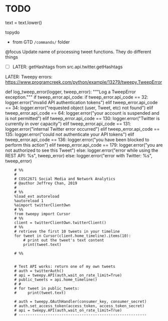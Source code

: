 # TODO

text = text.lower()

topydo
- from GTD
`/commands/` folder

@focus
Update name of processing tweet functions. They do different things

- [ ] LATER: getHashtags from src.api.twitter.getHashtags

LATER: Tweepy errors:
https://www.programcreek.com/python/example/13279/tweepy.TweepError


<!-- # search_term = 'chatbots'
# search_term = 'charity%20artificial%20intelligence'
# search_term = 'charity'
# search_term = '"charity"%20(machine%20OR%20learning%20OR%20artificial%20OR%20intelligence)%20(%23ml%20OR%20%23ai)' -->


def log_tweep_error(logger, tweep_error):
    """Log a TweepError exception."""
    if tweep_error.api_code:
        if tweep_error.api_code == 32:
            logger.error("invalid API authentication tokens")
        elif tweep_error.api_code == 34:
            logger.error("requested object (user, Tweet, etc) not found")
        elif tweep_error.api_code == 64:
            logger.error("your account is suspended and is not permitted")
        elif tweep_error.api_code == 130:
            logger.error("Twitter is currently in over capacity")
        elif tweep_error.api_code == 131:
            logger.error("internal Twitter error occurred")
        elif tweep_error.api_code == 135:
            logger.error("could not authenticate your API tokens")
        elif tweep_error.api_code == 136:
            logger.error("you have been blocked to perform this action")
        elif tweep_error.api_code == 179:
            logger.error("you are not authorized to see this Tweet")
        else:
            logger.error("error while using the REST API: %s", tweep_error)
    else:
        logger.error("error with Twitter: %s", tweep_error) 
        
        
        # %%
        #
        # COSC2671 Social Media and Network Analytics
        # @author Jeffrey Chan, 2019
        #
        # %%
        %load_ext autoreload
        %autoreload 1
        %aimport twitterClientOwn
        # %%
        from tweepy import Cursor
        # %%
        client = twitterClientOwn.twitterClient()
        # %%
        # retrieve the first 10 tweets in your timeline
        for tweet in Cursor(client.home_timeline).items(10):
            # print out the tweet's text content
            print(tweet.text)

        # %%


        # Test API works: return one of my own tweets
        # auth = twitterAuth()
        # api = tweepy.API(auth,wait_on_rate_limit=True)
        # public_tweets = api.home_timeline()
        # # 
        # for tweet in public_tweets:
        #     print(tweet.text)
            
        # auth = tweepy.OAuthHandler(consumer_key, consumer_secret)
        # auth.set_access_token(access_token, access_token_secret)
        # api = tweepy.API(auth,wait_on_rate_limit=True)
        # ---------------------------------------------------------

